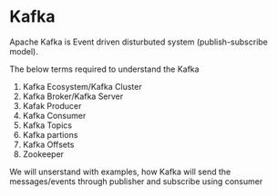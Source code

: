 # Kafka
Apache Kafka is Event driven disturbuted system (publish-subscribe model).

The below terms required to understand the Kafka
1) Kafka Ecosystem/Kafka Cluster
2) Kafka Broker/Kafka Server
3) Kafak Producer
4) Kafka Consumer
5) Kafka Topics
6) Kafka partions
7) Kafka Offsets
8) Zookeeper

We will unserstand with examples, how Kafka will send the messages/events through publisher and subscribe using consumer
